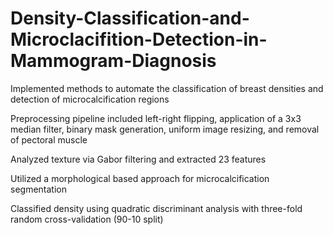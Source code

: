 # Density-Classification-and-Microclacifition-Detection-in-Mammogram-Diagnosis

Implemented methods to automate the classification of breast densities and detection of microcalcification regions

Preprocessing pipeline included left-right flipping, application of a 3x3 median filter, binary mask generation, uniform image resizing, and removal of pectoral muscle
  
  
Analyzed texture via Gabor filtering and extracted 23 features
  
  
Utilized a morphological based approach for microcalcification segmentation
  
  
Classified density using quadratic discriminant analysis with
three-fold random cross-validation (90-10 split)
